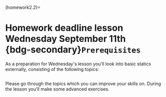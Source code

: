 (homework2.2)=
# Homework deadline lesson Wednesday September 11th <br> {bdg-secondary}`Prerequisites`

As a preparation for Wednesday's lesson you'll look into basic statics externally, consisting of the following topics:

```{tableofcontents}
```

Please go through the topics which you can improve your skills on. During the lesson you'll make some advanced exercises.
